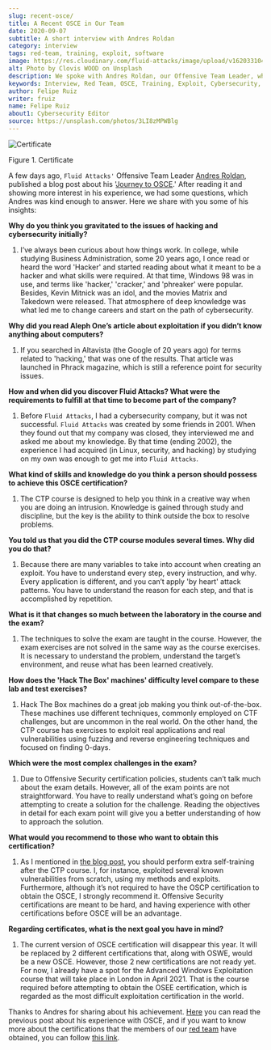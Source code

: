 ```yaml
---
slug: recent-osce/
title: A Recent OSCE in Our Team
date: 2020-09-07
subtitle: A short interview with Andres Roldan
category: interview
tags: red-team, training, exploit, software
image: https://res.cloudinary.com/fluid-attacks/image/upload/v1620331047/blog/recent-osce/cover_qrhc7w.webp
alt: Photo by Clovis WOOD on Unsplash
description: We spoke with Andres Roldan, our Offensive Team Leader, who recently obtained his OSCE certificate. Here he shares with us a little more about his experience.
keywords: Interview, Red Team, OSCE, Training, Exploit, Cybersecurity, Security, Pentesting, Ethical Hacking
author: Felipe Ruiz
writer: fruiz
name: Felipe Ruiz
about1: Cybersecurity Editor
source: https://unsplash.com/photos/3LI8zMPWBlg
---
```


<div class="imgblock">

![Certificate](https://res.cloudinary.com/fluid-attacks/image/upload/v1620331047/blog/recent-osce/certificate_cwrj6y.webp)

<div class="title">

Figure 1. Certificate

</div>

</div>

A few days ago, `Fluid Attacks'` Offensive Team Leader [Andres
Roldan](../authors/andres-roldan/), published a blog post about his
'[Journey to OSCE](../osce-journey/).' After reading it and showing more
interest in his experience, we had some questions, which Andres was kind
enough to answer. Here we share with you some of his insights:

<div class="blog-questions">

**Why do you think you gravitated to the issues of hacking and
cybersecurity initially?**

1. I’ve always been curious about how things work. In college, while
    studying Business Administration, some 20 years ago, I once read or
    heard the word 'Hacker' and started reading about what it meant to
    be a hacker and what skills were required. At that time, Windows 98
    was in use, and terms like 'hacker,' 'cracker,' and 'phreaker' were
    popular. Besides, Kevin Mitnick was an idol, and the movies Matrix
    and Takedown were released. That atmosphere of deep knowledge was
    what led me to change careers and start on the path of
    cybersecurity.

**Why did you read Aleph One’s article about exploitation if you didn’t
know anything about computers?**

1. If you searched in Altavista (the Google of 20 years ago) for terms
    related to 'hacking,' that was one of the results. That article was
    launched in Phrack magazine, which is still a reference point for
    security issues.

**How and when did you discover Fluid Attacks? What were the
requirements to fulfill at that time to become part of the company?**

1. Before `Fluid Attacks`, I had a cybersecurity company, but it was
    not successful. `Fluid Attacks` was created by some friends in 2001.
    When they found out that my company was closed, they interviewed me
    and asked me about my knowledge. By that time (ending 2002), the
    experience I had acquired (in Linux, security, and hacking) by
    studying on my own was enough to get me into `Fluid Attacks`.

**What kind of skills and knowledge do you think a person should possess
to achieve this OSCE certification?**

1. The CTP course is designed to help you think in a creative way
    when you are doing an intrusion. Knowledge is gained through study
    and discipline, but the key is the ability to think outside the box
    to resolve problems.

**You told us that you did the CTP course modules several times. Why did
you do that?**

1. Because there are many variables to take into account when creating
    an exploit. You have to understand every step, every instruction,
    and why. Every application is different, and you can’t apply 'by
    heart' attack patterns. You have to understand the reason for each
    step, and that is accomplished by repetition.

**What is it that changes so much between the laboratory in the course
and the exam?**

1. The techniques to solve the exam are taught in the course. However,
    the exam exercises are not solved in the same way as the course
    exercises. It is necessary to understand the problem, understand the
    target’s environment, and reuse what has been learned creatively.

**How does the 'Hack The Box' machines' difficulty level compare to
these lab and test exercises?**

1. Hack The Box machines do a great job making you think
    out-of-the-box. These machines use different techniques, commonly
    employed on CTF challenges, but are uncommon in the real world. On
    the other hand, the CTP course has exercises to exploit real
    applications and real vulnerabilities using fuzzing and reverse
    engineering techniques and focused on finding 0-days.

**Which were the most complex challenges in the exam?**

1. Due to Offensive Security certification policies, students can’t
    talk much about the exam details. However, all of the exam points
    are not straightforward. You have to really understand what’s going
    on before attempting to create a solution for the challenge. Reading
    the objectives in detail for each exam point will give you a better
    understanding of how to approach the solution.

**What would you recommend to those who want to obtain this
certification?**

1. As I mentioned in [the blog post](../osce-journey/), you should
    perform extra self-training after the CTP course. I, for instance,
    exploited several known vulnerabilities from scratch, using my
    methods and exploits. Furthermore, although it’s not required to
    have the OSCP certification to obtain the OSCE, I strongly
    recommend it. Offensive Security certifications are meant to be
    hard, and having experience with other certifications before OSCE
    will be an advantage.

**Regarding certificates, what is the next goal you have in mind?**

1. The current version of OSCE certification will disappear this
    year. It will be replaced by 2 different certifications that, along
    with OSWE, would be a new OSCE. However, those 2 new
    certifications are not ready yet. For now, I already have a spot for
    the Advanced Windows Exploitation course that will take place in
    London in April 2021. That is the course required before attempting
    to obtain the OSEE certification, which is regarded as the most
    difficult exploitation certification in the world.

</div>

Thanks to Andres for sharing about his achievement.
[Here](../osce-journey/) you can read the previous post
about his experience with OSCE,
and if you want to know more about the certifications
that the members of our [red team](../../solutions/red-teaming/)
have obtained,
you can follow [this link](../../about-us/certifications/).
